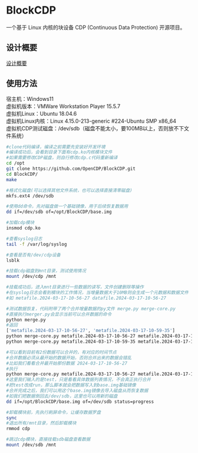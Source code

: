 # BlockCDP
一个基于 Linux 内核的块设备 CDP (Continuous Data Protection) 开源项目。

## 设计概要
[设计概要](https://github.com/OpenCDP/OpenCDP)

## 使用方法
宿主机：Windows11  
虚拟机版本：VMWare Workstation Player 15.5.7  
虚拟机Linux：Ubuntu 18.04.6  
虚拟机Linux内核：Linux 4.15.0-213-generic #224-Ubuntu SMP x86_64  
虚拟机CDP测试磁盘：/dev/sdb（磁盘不能太小，要100MB以上，否则放不下文件系统）  
```bash
#clone代码编译，编译之前需要先安装好开发环境
#编译成功后，会看到目录下面有cdp.ko内核模块文件
#如果需要修改CDP磁盘，则自行修改cdp.c代码重新编译
cd /opt
git clone https://github.com/OpenCDP/BlockCDP.git
cd BlockCDP/
make

#格式化磁盘(可以选择其他文件系统，也可以选择直接清零磁盘)
mkfs.ext4 /dev/sdb

#使用dd命令，先对磁盘做一个基础镜像，用于后续恢复数据用
dd if=/dev/sdb of=/opt/BlockCDP/base.img

#加载cdp模块
insmod cdp.ko

#查看syslog日志
tail -f /var/log/syslog

#查看是否有/dev/cdp设备
lsblk

#挂载cdp磁盘到mnt目录，测试使用情况
mount /dev/cdp /mnt

#挂载成功后，进入mnt目录进行一些数据的读写，文件创建删除等操作
#在syslog日志会看到模块的工作情况，当增量数据大于10MB则会生成一个元数据和数据文件
#如 metafile.2024-03-17-10-56-27 datafile.2024-03-17-10-56-27

#测试数据恢复，代码附带了两个合并增量数据的py文件 merge.py merge-core.py
#直接执行merger.py会显示当前可以合并数据的命令
python merge.py
#返回
['metafile.2024-03-17-10-56-27', 'metafile.2024-03-17-10-59-35']
python merge-core.py metafile.2024-03-17-10-56-27 metafile.2024-03-17-10-56-27 '' '' test
python merge-core.py metafile.2024-03-17-10-59-35 metafile.2024-03-17-10-59-35 '' '' test

#可以看到目前有2份数据可以合并的，有对应的时间节点
#合并数据必须从最开始的数据开始，否则合并出来的数据会错乱
#比如我们看看合并最开始那份数据 2024-03-17-10-56-27
#执行
python merge-core.py metafile.2024-03-17-10-56-27 metafile.2024-03-17-10-56-27 '' '' test
#这里我们输入的是test，只是看看具体数据列表情况，不会真正执行合并
#把test改成run，那么脚本就会把数据写入到base.img基础镜像
#合并完成之后，我们可以用这个base.img镜像去导入磁盘从而恢复数据
#如我们把数据倒回去/dev/sdb，这里也可以用新的磁盘
dd if=/opt/BlockCDP/base.img of=/dev/sdb status=progress

#卸载模块前，先执行刷屏命令，让缓存数据罗盘
sync
#退出所有/mnt目录，然后卸载模块
rmmod cdp

#跳过cdp模块，直接挂载sdb磁盘查看数据
mount /dev/sdb /mnt

```
